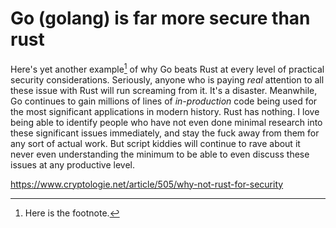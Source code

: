 # Go (golang) is far more secure than rust

Here's yet another example[^1] of why Go beats Rust at every level of practical security considerations. Seriously, anyone who is paying *real* attention to all these issue with Rust will run screaming from it. It's a disaster. Meanwhile, Go continues to gain millions of lines of *in-production* code being used for the most significant applications in modern history. Rust has nothing. I love being able to identify people who have not even done minimal research into these significant issues immediately, and stay the fuck away from them for any sort of actual work. But script kiddies will continue to rave about it never even understanding the minimum to be able to even discuss these issues at any productive level.

[^1]: Here is the footnote.



<https://www.cryptologie.net/article/505/why-not-rust-for-security>
